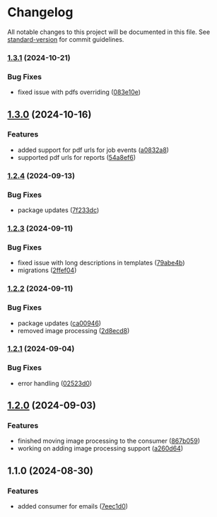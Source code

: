 # Changelog

All notable changes to this project will be documented in this file. See [standard-version](https://github.com/conventional-changelog/standard-version) for commit guidelines.

### [1.3.1](https://github.com/CandeeGenerations/nk-consumer/compare/v1.3.0...v1.3.1) (2024-10-21)

### Bug Fixes

- fixed issue with pdfs overriding ([083e10e](https://github.com/CandeeGenerations/nk-consumer/commit/083e10e7fc1532bc6e1e19c511438c64e9de4711))

## [1.3.0](https://github.com/CandeeGenerations/nk-consumer/compare/v1.2.4...v1.3.0) (2024-10-16)

### Features

- added support for pdf urls for job events ([a0832a8](https://github.com/CandeeGenerations/nk-consumer/commit/a0832a80aad0f0da68c8d44c2c5e39fbe17c6ee0))
- supported pdf urls for reports ([54a8ef6](https://github.com/CandeeGenerations/nk-consumer/commit/54a8ef6b294eff0eb6b2997c5967bdff923c31fe))

### [1.2.4](https://github.com/CandeeGenerations/nk-consumer/compare/v1.2.3...v1.2.4) (2024-09-13)

### Bug Fixes

- package updates ([7f233dc](https://github.com/CandeeGenerations/nk-consumer/commit/7f233dc8e2c49c405be7acccfd3ff7cbc72e662f))

### [1.2.3](https://github.com/CandeeGenerations/nk-consumer/compare/v1.2.2...v1.2.3) (2024-09-11)

### Bug Fixes

- fixed issue with long descriptions in templates ([79abe4b](https://github.com/CandeeGenerations/nk-consumer/commit/79abe4bad6f40f44652d9ce5481c877bae8be7bb))
- migrations ([2ffef04](https://github.com/CandeeGenerations/nk-consumer/commit/2ffef044b09c6f40c53fcc370c65265025965f1b))

### [1.2.2](https://github.com/CandeeGenerations/nk-consumer/compare/v1.2.1...v1.2.2) (2024-09-11)

### Bug Fixes

- package updates ([ca00946](https://github.com/CandeeGenerations/nk-consumer/commit/ca0094680da247997330952db8d3fca371bc21c3))
- removed image processing ([2d8ecd8](https://github.com/CandeeGenerations/nk-consumer/commit/2d8ecd8755f4c3c431ba9d6a1d16e23c5996e2ec))

### [1.2.1](https://github.com/CandeeGenerations/nk-consumer/compare/v1.2.0...v1.2.1) (2024-09-04)

### Bug Fixes

- error handling ([02523d0](https://github.com/CandeeGenerations/nk-consumer/commit/02523d04d28192eed89ff6571e1774242540cc35))

## [1.2.0](https://github.com/CandeeGenerations/nk-consumer/compare/v1.1.0...v1.2.0) (2024-09-03)

### Features

- finished moving image processing to the consumer ([867b059](https://github.com/CandeeGenerations/nk-consumer/commit/867b05933dfbcb37f7fe11da27385bcd6032b84b))
- working on adding image processing support ([a260d64](https://github.com/CandeeGenerations/nk-consumer/commit/a260d64cbf62dd70641f4374c12f14ff3af85f9f))

## 1.1.0 (2024-08-30)

### Features

- added consumer for emails ([7eec1d0](https://github.com/CandeeGenerations/nk-consumer/commit/7eec1d0afe5c4675dca6f05f20bc274fa3960346))
